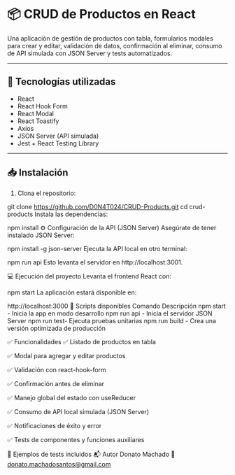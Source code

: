 # 📦 CRUD de Productos en React

Una aplicación de gestión de productos con tabla, formularios modales para crear y editar, validación de datos, confirmación al eliminar, consumo de API simulada con JSON Server y tests automatizados.

---

## 🚀 Tecnologías utilizadas

- React
- React Hook Form
- React Modal
- React Toastify
- Axios
- JSON Server (API simulada)
- Jest + React Testing Library

---

## 📥 Instalación

1. Clona el repositorio:

git clone https://github.com/D0N4T024/CRUD-Products.git
cd crud-products
Instala las dependencias:

npm install
⚙️ Configuración de la API (JSON Server)
Asegúrate de tener instalado JSON Server:


npm install -g json-server
Ejecuta la API local en otro terminal:


npm run api
Esto levanta el servidor en http://localhost:3001.

💻 Ejecución del proyecto
Levanta el frontend React con:


npm start
La aplicación estará disponible en:


http://localhost:3000
🔁 Scripts disponibles
Comando	Descripción
npm start	- Inicia la app en modo desarrollo
npm run api	- Inicia el servidor JSON Server
npm run test- Ejecuta pruebas unitarias
npm run build	- Crea una versión optimizada de producción

✅ Funcionalidades
✅ Listado de productos en tabla

✅ Modal para agregar y editar productos

✅ Validación con react-hook-form

✅ Confirmación antes de eliminar

✅ Manejo global del estado con useReducer

✅ Consumo de API local simulada (JSON Server)

✅ Notificaciones de éxito y error

✅ Tests de componentes y funciones auxiliares

🧪 Ejemplos de tests incluidos
📬 Autor
Donato Machado
📧 donato.machadosantos@gmail.com
